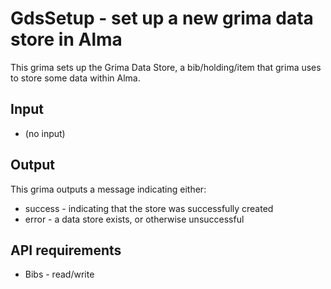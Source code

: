 # GdsSetup - set up a new grima data store in Alma

This grima sets up the Grima Data Store, a bib/holding/item that grima
uses to store some data within Alma.

## Input
* (no input)

## Output
This grima outputs a message indicating either:
* success - indicating that the store was successfully created
* error - a data store exists, or otherwise unsuccessful

## API requirements
* Bibs - read/write
